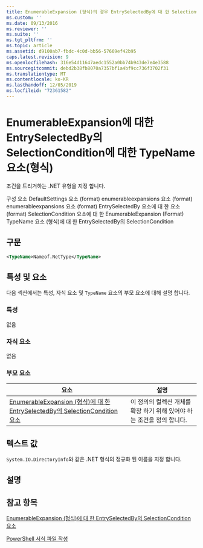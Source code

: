 ```yaml
---
title: EnumerableExpansion (형식)의 경우 EntrySelectedBy에 대 한 SelectionCondition의 TypeName 요소 | Microsoft Docs
ms.custom: ''
ms.date: 09/13/2016
ms.reviewer: ''
ms.suite: ''
ms.tgt_pltfrm: ''
ms.topic: article
ms.assetid: d9100ab7-fbdc-4c0d-bb56-57669ef42b95
caps.latest.revision: 9
ms.openlocfilehash: 316e54d11647aedc1552a0bb74b943de7e4e3588
ms.sourcegitcommit: debd2b38fb8070a7357bf1a4bf9cc736f3702f31
ms.translationtype: MT
ms.contentlocale: ko-KR
ms.lasthandoff: 12/05/2019
ms.locfileid: "72361582"
---
```

# <a name="typename-element-for-selectioncondition-for-entryselectedby-for-enumerableexpansion-format"></a>EnumerableExpansion에 대한 EntrySelectedBy의 SelectionCondition에 대한 TypeName 요소(형식)

조건을 트리거하는 .NET 유형을 지정 합니다.

구성 요소 DefaultSettings 요소 (format) enumerableexpansions 요소 (format) enumerableexpansions 요소 (format) EntrySelectedBy 요소에 대 한 요소 (format) SelectionCondition 요소에 대 한 EnumerableExpansion (Format) TypeName 요소 (형식)에 대 한 EntrySelectedBy의 SelectionCondition

## <a name="syntax"></a>구문

```xml
<TypeName>Nameof.NetType</TypeName>
```

## <a name="attributes-and-elements"></a>특성 및 요소

다음 섹션에서는 특성, 자식 요소 및 `TypeName` 요소의 부모 요소에 대해 설명 합니다.

### <a name="attributes"></a>특성

없음

### <a name="child-elements"></a>자식 요소

없음

### <a name="parent-elements"></a>부모 요소

|요소|설명|
|-------------|-----------------|
|[EnumerableExpansion (형식)에 대 한 EntrySelectedBy의 SelectionCondition 요소](./selectioncondition-element-for-entryselectedby-for-enumerableexpansion-format.md)|이 정의의 컬렉션 개체를 확장 하기 위해 있어야 하는 조건을 정의 합니다.|

## <a name="text-value"></a>텍스트 값

`System.IO.DirectoryInfo`와 같은 .NET 형식의 정규화 된 이름을 지정 합니다.

## <a name="remarks"></a>설명

## <a name="see-also"></a>참고 항목

[EnumerableExpansion (형식)에 대 한 EntrySelectedBy의 SelectionCondition 요소](./selectioncondition-element-for-entryselectedby-for-enumerableexpansion-format.md)

[PowerShell 서식 파일 작성](./writing-a-powershell-formatting-file.md)
